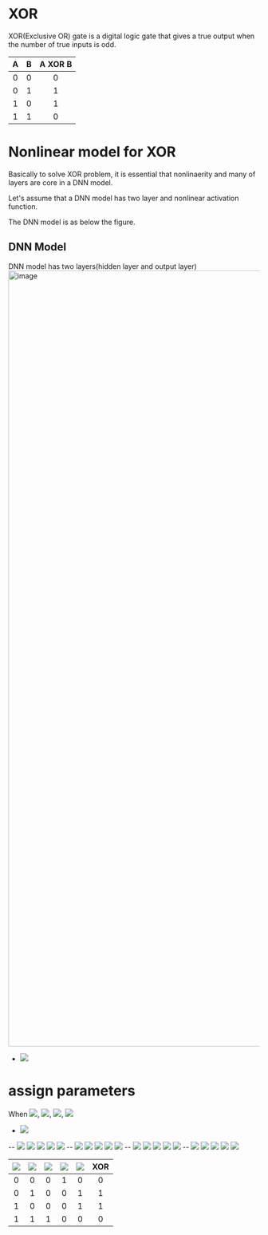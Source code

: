 # XOR
XOR(Exclusive OR) gate is a digital logic gate that gives a true output when the number of true inputs is odd.

| A | B | A XOR B |
| :-: | :-: | :-: |
| 0 | 0 | 0 |
| 0 | 1 | 1 |
| 1 | 0 | 1 |
| 1 | 1 | 0 |

# Nonlinear model for XOR
Basically to solve XOR problem, it is essential that nonlinaerity and many of layers are core in a DNN model.

Let's assume that a DNN model has two layer and nonlinear activation function.

The DNN model is as below the figure.

## DNN Model
DNN model has two layers(hidden layer and output layer)
<img width="1556" alt="image" src="https://user-images.githubusercontent.com/93747285/140699567-b56a8071-c5c8-4d86-aa85-f294a273882f.png">

- <img src="https://render.githubusercontent.com/render/math?math=%5Cbar%20y%20%3D%20f(H*W_3%20%2B%20b_3)%20%3D%20f(%5Cbegin%7Bbmatrix%7D%20h_1%20%26%20h_2%20%5Cend%7Bbmatrix%7D%20*%20%5Cbegin%7Bbmatrix%7D%20w_5%20%5C%5C%20w_6%20%5Cend%7Bbmatrix%7D%20%2B%20b_3)%20%3D%0Af(w_5*h_1%20%2B%20w_6*h_2%20%2B%20b_3)%3Df(w_5*f(w_1*x_1%20%2B%20w_3*x_2%20%2B%20b_1)%2Bw_6*f(w_2*x_1%20%2B%20w_4*x_2%20%2B%20b_2)%20%2B%20b_3)">

# assign parameters
When  <img src="https://render.githubusercontent.com/render/math?math=f%20%3D%20%5Csigmoid">, 
      <img src="https://render.githubusercontent.com/render/math?math=w_1%2C%20w_3%20%3D%205%2C%5C%20b1%3D-8">, 
      <img src="https://render.githubusercontent.com/render/math?math=w_2%2C%20w_4%20%3D%20-7%2C%5C%20b2%3D3">, 
      <img src="https://render.githubusercontent.com/render/math?math=w_5%2C%20w_6%20%3D%20-11%2C%5C%20b2%3D6">
- <img src="https://render.githubusercontent.com/render/math?math=%5Cbar%20y%20%3D%20%5Csigmoid(-11*%5Csigmoid(5x_1%2B5x_2-8)%20-11*%5Csigmoid(-7x_1-7x_2%2B3)%20%2B%206)%20%20">
-- <img src="https://render.githubusercontent.com/render/math?math=x_1%3D0%2C%5C%20x_2%3D0%20%5CRightarrow%20%5Csigmoid(-11*%5Csigmoid(5*0%2B5*0-8)%20-11*%5Csigmoid(-7*0-7*0%2B3)%20%2B%206)">
   <img src="https://render.githubusercontent.com/render/math?math=%3D%20%5Csigmoid(-11*%5Csigmoid(-8)%20-%2011*%5Csigmoid(3)%2B6)">
   <img src="https://render.githubusercontent.com/render/math?math=%5Capprox%20%5Csigmoid(-11*0%20-%2011*1%2B6)">
   <img src="https://render.githubusercontent.com/render/math?math=%3D%20%5Csigmoid(-5)%20%5Capprox%200%2C">
   <img src="https://render.githubusercontent.com/render/math?math=L_%7B11%7D%3D%5Csigmoid(-8)%2C%5C%20L_%7B12%7D%3D%5Csigmoid(3)">
-- <img src="https://render.githubusercontent.com/render/math?math=x_1%3D0%2C%5C%20x_2%3D1%20%5CRightarrow%20%5Csigmoid(-11*%5Csigmoid(5*0%2B5*1-8)%20-11*%5Csigmoid(-7*0-7*1%2B3)%20%2B%206)">
   <img src="https://render.githubusercontent.com/render/math?math=%3D%20%5Csigmoid(-11*%5Csigmoid(-3)%20-%2011*%5Csigmoid(-4)%2B6)">
   <img src="https://render.githubusercontent.com/render/math?math=%5Capprox%20%5Csigmoid(-11*0%20-%2011*0%2B6)">
   <img src="https://render.githubusercontent.com/render/math?math=%3D%20%5Csigmoid(6)%20%5Capprox%201%2C">
   <img src="https://render.githubusercontent.com/render/math?math=L_%7B11%7D%3D%5Csigmoid(-3)%2C%5C%20L_%7B12%7D%3D%5Csigmoid(-4)">
-- <img src="https://render.githubusercontent.com/render/math?math=x_1%3D1%2C%5C%20x_2%3D0%20%5CRightarrow%20%5Csigmoid(-11*%5Csigmoid(5*1%2B5*0-8)%20-11*%5Csigmoid(-7*1-7*0%2B3)%20%2B%206)%0A">
   <img src="https://render.githubusercontent.com/render/math?math=%3D%20%5Csigmoid(-11*%5Csigmoid(-3)%20-%2011*%5Csigmoid(-4)%2B6)">
   <img src="https://render.githubusercontent.com/render/math?math=%5Capprox%20%5Csigmoid(-11*0%20-%2011*0%2B6)">
   <img src="https://render.githubusercontent.com/render/math?math=%3D%20%5Csigmoid(6)%20%5Capprox%201%2C">
   <img src="https://render.githubusercontent.com/render/math?math=L_%7B11%7D%3D%5Csigmoid(-3)%2C%5C%20L_%7B12%7D%3D%5Csigmoid(-4)">
-- <img src="https://render.githubusercontent.com/render/math?math=x_1%3D1%2C%5C%20x_2%3D1%20%5CRightarrow%20%5Csigmoid(-11*%5Csigmoid(5*1%2B5*1-8)%20-11*%5Csigmoid(-7*1-7*1%2B3)%20%2B%206)">
   <img src="https://render.githubusercontent.com/render/math?math=%3D%20%5Csigmoid(-11*%5Csigmoid(2)%20-%2011*%5Csigmoid(-11)%2B6)">
   <img src="https://render.githubusercontent.com/render/math?math=%5Capprox%20%5Csigmoid(-11*1%20-%2011*0%2B6)">
   <img src="https://render.githubusercontent.com/render/math?math=%3D%20%5Csigmoid(-5)%20%5Capprox%200%2C">
   <img src="https://render.githubusercontent.com/render/math?math=L_%7B11%7D%3D%5Csigmoid(2)%2C%5C%20L_%7B12%7D%3D%5Csigmoid(-11)">

| <img src="https://render.githubusercontent.com/render/math?math=x_1"> | <img src="https://render.githubusercontent.com/render/math?math=x_2"> | <img src="https://render.githubusercontent.com/render/math?math=L_{11}"> | <img src="https://render.githubusercontent.com/render/math?math=L_{12}"> | <img src="https://render.githubusercontent.com/render/math?math=\bar y"> | XOR |
| :-: | :-: | :-: | :-: | :-: | :-: |
| 0 | 0 | 0 | 1 | 0 | 0 |
| 0 | 1 | 0 | 0 | 1 | 1 |
| 1 | 0 | 0 | 0 | 1 | 1 |
| 1 | 1 | 1 | 0 | 0 | 0 |

